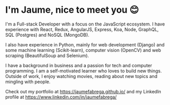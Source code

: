 # I'm Jaume, nice to meet you 😊

I'm a Full-stack Developer with a focus on the JavaScript ecosystem. I have experience with React, Redux, AngularJS, Express, Koa, Node, GraphQL, SQL (Postgres) and NoSQL (MongoDB).

I also have experience in Python, mainly for web development (Django) and some machine learning (Scikit-learn), computer vision (OpenCV) and web scraping (BeautifulSoup and Selenium).

I have a background in business and a passion for tech and computer programming. I am a self-motivated learner who loves to build new things. Outside of work, I enjoy watching movies, reading about new topics and mingling with people.

Check out my portfolio at https://jaumefabrega.github.io/ and my LinkedIn profile at https://www.linkedin.com/in/jaumefabrega/
